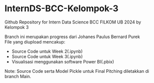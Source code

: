 # InternDS-BCC-Kelompok-3
Github Repository for Intern Data Science BCC FILKOM UB 2024 by Kelompok 3

Branch ini merupakan progress dari Johanes Paulus Bernard Purek  
File yang diupload mencakup:  
- Source Code untuk Week 2(.ipynb)
- Source Code untuk Week 3(.ipynb)
- Visualisasi menggunakan software Power BI(.pbix)

Note: Source Code serta Model Pickle untuk Final Pitching diletakkan di branch Main.
